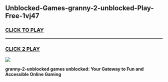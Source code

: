 
## Unblocked-Games-granny-2-unblocked-Play-Free-1vj47
<h3>
<a href="https://premium76.site?title=granny-2-unblocked&ref=23A">CLICK TO PLAY</a></h3>
<hr>

<h3>
<a href="https://premium76.site?title=granny-2-unblocked&ref=23A">CLICK 2 PLAY</a>
  
</h3>

<a href="https://premium76.site?title=granny-2-unblocked&ref=23A"><img src="https://clearcache.store/games.png"></a>


**granny-2-unblocked games unblocked: Your Gateway to Fun and Accessible Online Gaming**
